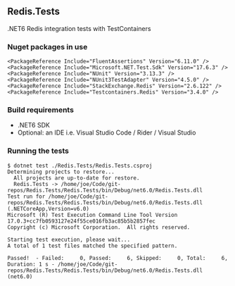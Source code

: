 ## Redis.Tests
.NET6 Redis integration tests with TestContainers

### Nuget packages in use
```
<PackageReference Include="FluentAssertions" Version="6.11.0" />
<PackageReference Include="Microsoft.NET.Test.Sdk" Version="17.6.3" />
<PackageReference Include="NUnit" Version="3.13.3" />
<PackageReference Include="NUnit3TestAdapter" Version="4.5.0" />
<PackageReference Include="StackExchange.Redis" Version="2.6.122" />
<PackageReference Include="Testcontainers.Redis" Version="3.4.0" />
```

### Build requirements
* .NET6 SDK
* Optional: an IDE i.e. Visual Studio Code / Rider / Visual Studio

### Running the tests
```
$ dotnet test ./Redis.Tests/Redis.Tests.csproj
Determining projects to restore...
  All projects are up-to-date for restore.
  Redis.Tests -> /home/joe/Code/git-repos/Redis.Tests/Redis.Tests/bin/Debug/net6.0/Redis.Tests.dll
Test run for /home/joe/Code/git-repos/Redis.Tests/Redis.Tests/bin/Debug/net6.0/Redis.Tests.dll (.NETCoreApp,Version=v6.0)
Microsoft (R) Test Execution Command Line Tool Version 17.0.3+cc7fb0593127e24f55ce016fb3ac85b5b2857fec
Copyright (c) Microsoft Corporation.  All rights reserved.

Starting test execution, please wait...
A total of 1 test files matched the specified pattern.

Passed!  - Failed:     0, Passed:     6, Skipped:     0, Total:     6, Duration: 1 s - /home/joe/Code/git-repos/Redis.Tests/Redis.Tests/bin/Debug/net6.0/Redis.Tests.dll (net6.0)
```